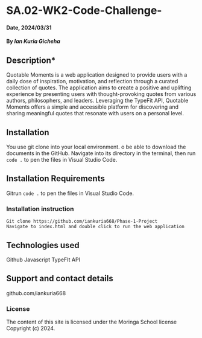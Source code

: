 # SA.02-WK2-Code-Challenge-

#### Date, 2024/03/31

#### By *Ian Kuria Gicheha*

## Description*
Quotable Moments is a web application designed to provide users with a daily dose of inspiration, motivation, and reflection through a curated collection of quotes. 
The application aims to create a positive and uplifting experience by presenting users with thought-provoking quotes from various authors, philosophers, and leaders. 
Leveraging the TypeFit API, Quotable Moments offers a simple and accessible platform for discovering and sharing meaningful quotes that resonate with users on a personal level.

## Installation
You use git clone into your local environment. o be able to download the documents in the GitHub. Navigate into its directory in the terminal, then run `code .` to pen the files in Visual Studio Code.

## Installation Requirements
Gitrun `code .` to pen the files in Visual Studio Code.

### Installation instruction
```
Git clone https://github.com/iankuria668/Phase-1-Project
Navigate to index.html and double click to run the web application

```

## Technologies used
Github
Javascript
TypeFIt API

## Support and contact details
github.com/iankuria668

### License
The content of this site is licensed under the Moringa School license
Copyright (c) 2024.



















